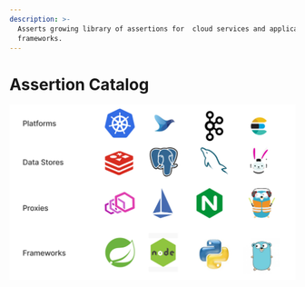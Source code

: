 ```yaml
---
description: >-
  Asserts growing library of assertions for  cloud services and application
  frameworks.
---
```


# Assertion Catalog



![](.gitbook/assets/screen-shot-2021-09-16-at-4.37.29-pm.png)

